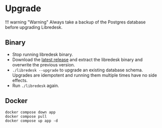 # Upgrade

!!! warning "Warning"
    Always take a backup of the Postgres database before upgrading Libredesk.

## Binary
- Stop running libredesk binary.
- Download the [latest release](https://github.com/abhinavxd/libredesk/releases) and extract the libredesk binary and overwrite the previous version.
- `./libredesk --upgrade` to upgrade an existing database schema. Upgrades are idempotent and running them multiple times have no side effects.
- Run `./libredesk` again.

## Docker

```shell
docker compose down app
docker compose pull
docker compose up app -d
```

